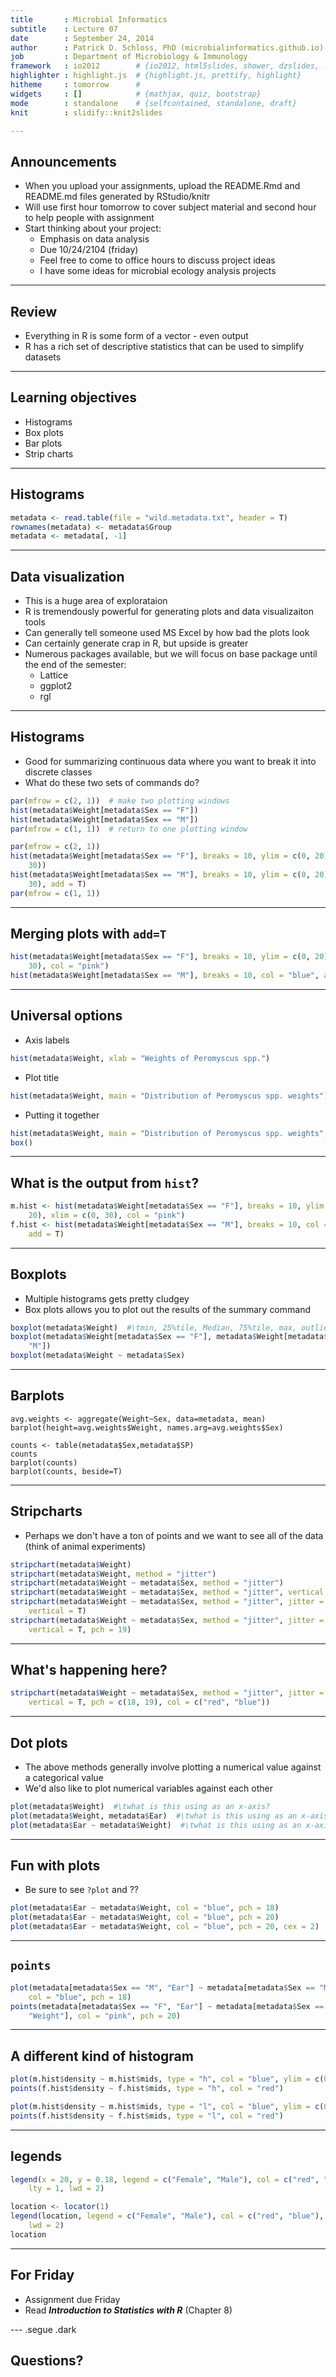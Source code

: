 ```yaml
--- 
title       : Microbial Informatics
subtitle    : Lecture 07
date        : September 24, 2014
author      : Patrick D. Schloss, PhD (microbialinformatics.github.io)
job         : Department of Microbiology & Immunology
framework   : io2012        # {io2012, html5slides, shower, dzslides, ...}
highlighter : highlight.js  # {highlight.js, prettify, highlight}
hitheme     : tomorrow      # 
widgets     : []            # {mathjax, quiz, bootstrap}
mode        : standalone    # {selfcontained, standalone, draft}
knit        : slidify::knit2slides

--- 
```


## Announcements
* When you upload your assignments, upload the README.Rmd and README.md files generated by RStudio/knitr
* Will use first hour tomorrow to cover subject material and second hour to help people with assignment
* Start thinking about your project:
    * Emphasis on data analysis
    * Due 10/24/2104 (friday)
    * Feel free to come to office hours to discuss project ideas
    * I have some ideas for microbial ecology analysis projects

--- 

## Review
* Everything in R is some form of a vector - even output
* R has a rich set of descriptive statistics that can be used to simplify datasets



---

## Learning objectives
* Histograms
* Box plots
* Bar plots
* Strip charts

---

## Histograms


```r
metadata <- read.table(file = "wild.metadata.txt", header = T)
rownames(metadata) <- metadata$Group
metadata <- metadata[, -1]
```

---
	
## Data visualization

* This is a huge area of explorataion
* R is tremendously powerful for generating plots and data visualizaiton tools
* Can generally tell someone used MS Excel by how bad the plots look
* Can certainly generate crap in R, but upside is greater
* Numerous packages available, but we will focus on base package until the end of the semester:
  - Lattice
  - ggplot2
  - rgl

---

## Histograms

* Good for summarizing continuous data where you want to break it into discrete classes
* What do these two sets of commands do?


```r
par(mfrow = c(2, 1))  # make two plotting windows
hist(metadata$Weight[metadata$Sex == "F"])
hist(metadata$Weight[metadata$Sex == "M"])
par(mfrow = c(1, 1))  # return to one plotting window

par(mfrow = c(2, 1))
hist(metadata$Weight[metadata$Sex == "F"], breaks = 10, ylim = c(0, 20), xlim = c(0, 
    30))
hist(metadata$Weight[metadata$Sex == "M"], breaks = 10, ylim = c(0, 20), xlim = c(0, 
    30), add = T)
par(mfrow = c(1, 1))
```

---

## Merging plots with `add=T`


```r
hist(metadata$Weight[metadata$Sex == "F"], breaks = 10, ylim = c(0, 20), xlim = c(0, 
    30), col = "pink")
hist(metadata$Weight[metadata$Sex == "M"], breaks = 10, col = "blue", add = T)
```

---

## Universal options

* Axis labels


```r
hist(metadata$Weight, xlab = "Weights of Peromyscus spp.")
```

* Plot title


```r
hist(metadata$Weight, main = "Distribution of Peromyscus spp. weights")
```

* Putting it together


```r
hist(metadata$Weight, main = "Distribution of Peromyscus spp. weights", xlab = "Weights of Peromyscus spp.")
box()
```

---

## What is the output from `hist`?


```r
m.hist <- hist(metadata$Weight[metadata$Sex == "F"], breaks = 10, ylim = c(0, 
    20), xlim = c(0, 30), col = "pink")
f.hist <- hist(metadata$Weight[metadata$Sex == "M"], breaks = 10, col = "blue", 
    add = T)
```

---

##	Boxplots
*	Multiple histograms gets pretty cludgey
*	Box plots allows you to plot out the results of the summary command
	

```r
boxplot(metadata$Weight)  #\tmin, 25%tile, Median, 75%tile, max, outliers
boxplot(metadata$Weight[metadata$Sex == "F"], metadata$Weight[metadata$Sex == 
    "M"])
boxplot(metadata$Weight ~ metadata$Sex)
```

---

## Barplots

```
avg.weights <- aggregate(Weight~Sex, data=metadata, mean)
barplot(height=avg.weights$Weight, names.arg=avg.weights$Sex)

counts <- table(metadata$Sex,metadata$SP)
counts
barplot(counts)
barplot(counts, beside=T)
```

---

##	Stripcharts
*	Perhaps we don't have a ton of points and we want to see all of the data (think of animal experiments)


```r
stripchart(metadata$Weight)
stripchart(metadata$Weight, method = "jitter")
stripchart(metadata$Weight ~ metadata$Sex, method = "jitter")
stripchart(metadata$Weight ~ metadata$Sex, method = "jitter", vertical = T)
stripchart(metadata$Weight ~ metadata$Sex, method = "jitter", jitter = 0.02, 
    vertical = T)
stripchart(metadata$Weight ~ metadata$Sex, method = "jitter", jitter = 0.02, 
    vertical = T, pch = 19)
```

---

## What's happening here?


```r
stripchart(metadata$Weight ~ metadata$Sex, method = "jitter", jitter = 0.02, 
    vertical = T, pch = c(18, 19), col = c("red", "blue"))
```

---

##	Dot plots
*	The above methods generally involve plotting a numerical value against a categorical value
*	We'd also like to plot numerical variables against each other


```r
plot(metadata$Weight)  #\twhat is this using as an x-axis?
plot(metadata$Weight, metadata$Ear)  #\twhat is this using as an x-axis?\t\t\t
plot(metadata$Ear ~ metadata$Weight)  #\twhat is this using as an x-axis?
```

---

## Fun with plots
* Be sure to see `?plot` and ??

```r
plot(metadata$Ear ~ metadata$Weight, col = "blue", pch = 18)
plot(metadata$Ear ~ metadata$Weight, col = "blue", pch = 20)
plot(metadata$Ear ~ metadata$Weight, col = "blue", pch = 20, cex = 2)
```

---

## `points`


```r
plot(metadata[metadata$Sex == "M", "Ear"] ~ metadata[metadata$Sex == "M", "Weight"], 
    col = "blue", pch = 18)
points(metadata[metadata$Sex == "F", "Ear"] ~ metadata[metadata$Sex == "F", 
    "Weight"], col = "pink", pch = 20)
```

---

## A different kind of histogram


```r
plot(m.hist$density ~ m.hist$mids, type = "h", col = "blue", ylim = c(0, 0.2))
points(f.hist$density ~ f.hist$mids, type = "h", col = "red")

plot(m.hist$density ~ m.hist$mids, type = "l", col = "blue", ylim = c(0, 0.2))
points(f.hist$density ~ f.hist$mids, type = "l", col = "red")
```

---

## legends


```r
legend(x = 20, y = 0.18, legend = c("Female", "Male"), col = c("red", "blue"), 
    lty = 1, lwd = 2)
```


```r
location <- locator(1)
legend(location, legend = c("Female", "Male"), col = c("red", "blue"), lty = 1, 
    lwd = 2)
location
```

---

## For Friday  
* Assignment due Friday
* Read ***Introduction to Statistics with R*** (Chapter 8)

--- .segue .dark

## Questions?

